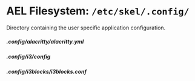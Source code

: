 <!-- /NOTEHEADER/                                                          {{{1

AUTHOR = 'fantomH'
FILENAME = 'aelnotes-_config.md'
TITLE = 'AEL Filesystem: /etc/skel/.config/'
CREATED = '2023-03-30 20:16:43 UTC'
UPDATED = '2023-03-30 20:16:48 UTC'
TAGS = ['#AEL', '#/etc/skel/.config', '#filesystem', '#home', '#linux']

/NOTEHEADER/ 1}}} -->

# AEL Filesystem: `/etc/skel/.config/`

Directory containing the user specific application configuration.

<!-- [* alacritty *] --------------------------------------------------------->
##### .config/alacritty/alacritty.yml

<!-- [* i3 *] ---------------------------------------------------------------->
##### .config/i3/config

<!-- [* i3blocks *] ---------------------------------------------------------->
##### .config/i3blocks/i3blocks.conf

<!-----------------------------------------------------------------------------
# vim: foldmethod=marker
# ____________________________{ FIN ¯\_(ツ)_/¯ }____________________________-->
